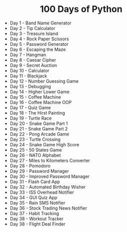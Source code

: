 <h1 align='center'> 100 Days of Python</h1>
<ul>
<li>Day 1 - Band Name Generator</li>
<li>Day 2 - Tip Calculator</li>
<li>Day 3 - Treasure Island</li>
<li>Day 4 - Rock Paper Scissors</li>
<li>Day 5 - Password Generator</li>
<li>Day 6 - Escaping the Maze</li>
<li>Day 7 - Hangman</li>
<li>Day 8 - Caesar Cipher</li>
<li>Day 9 - Secret Auction</li>
<li>Day 10 - Calculator</li>
<li>Day 11 - Blackjack</li>
<li>Day 12 - Number Guessing Game</li>
<li>Day 13 - Debugging</li>
<li>Day 14 - Higher Lower Game</li>
<li>Day 15 - Coffee Machine</li>
<li>Day 16 - Coffee Machine OOP</li>
<li>Day 17 - Quiz Game</li>
<li>Day 18 - The Hirst Painting</li>
<li>Day 19 - Turtle Race</li>
<li>Day 20 - Snake Game Part 1</li>
<li>Day 21 - Snake Game Part 2</li>
<li>Day 22 - Pong Arcade Game</li>
<li>Day 23 - Turtle Crossing</li>
<li>Day 24 - Snake Game High Score</li>
<li>Day 25 - 50 States Game</li>
<li>Day 26 - NATO Alphabet</li>
<li>Day 27 - Miles to Kilometers Converter</li>
<li>Day 28 - Pomodoro</li>
<li>Day 29 - Password Manager</li>
<li>Day 30 - Improved Password Manager</li>
<li>Day 31 - Flash Card App</li>
<li>Day 32 - Automated Birthday Wisher</li>
<li>Day 33 - ISS Overhead Notifier</li>
<li>Day 34 - GUI Quiz App</li>
<li>Day 35 - Rain SMS Notifier</li>
<li>Day 36 - Stock Trading News Notifier</li>
<li>Day 37 - Habit Tracking</li>
<li>Day 38 - Workout Tracker</li>
<li>Day 38 - Flight Deal Finder</li>
</ul>